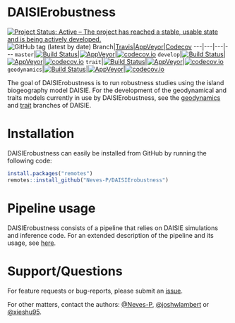 # DAISIErobustness


<!-- badges: start -->
[![Project Status: Active – The project has reached a stable, usable state and is being actively developed.](https://www.repostatus.org/badges/latest/active.svg)](https://www.repostatus.org/#active)
![GitHub tag (latest by date)](https://img.shields.io/github/v/tag/Neves-P/DAISIErobustness)
Branch|[Travis](https://travis-ci.org)|[AppVeyor](https://www.appveyor.com/)|[Codecov](https://www.codecov.io)
---|---|---|---
`master`|[![Build Status](https://travis-ci.org/Neves-P/DAISIErobustness.svg?branch=master)](https://travis-ci.org/Neves-P/DAISIErobustness)|[![AppVeyor](https://ci.appveyor.com/api/projects/status/github/Neves-P/DAISIErobustness?branch=master&svg=true)](https://ci.appveyor.com/project/Neves-P/DAISIErobustness)|[![codecov.io](https://codecov.io/github/Neves-P/DAISIErobustness/coverage.svg?branch=master)](https://codecov.io/github/Neves-P/DAISIErobustness/branch/master)
`develop`|[![Build Status](https://travis-ci.org/Neves-P/DAISIErobustness.svg?branch=develop)](https://travis-ci.org/Neves-P/DAISIErobustness)|[![AppVeyor](https://ci.appveyor.com/api/projects/status/github/Neves-P/DAISIErobustness?branch=develop&svg=true)](https://ci.appveyor.com/project/Neves-P/DAISIErobustness)|[![codecov.io](https://codecov.io/github/Neves-P/DAISIErobustness/coverage.svg?branch=develop)](https://codecov.io/github/Neves-P/DAISIErobustness/branch/develop)
`trait`|[![Build Status](https://travis-ci.org/Neves-P/DAISIErobustness.svg?branch=trait)](https://travis-ci.org/Neves-P/DAISIErobustness)|[![AppVeyor](https://ci.appveyor.com/api/projects/status/github/Neves-P/DAISIErobustness?branch=trait&svg=true)](https://ci.appveyor.com/project/Neves-P/DAISIErobustness)|[![codecov.io](https://codecov.io/github/Neves-P/DAISIErobustness/coverage.svg?branch=trait)](https://codecov.io/github/Neves-P/DAISIErobustness/branch/trait)
`geodynamics`|[![Build Status](https://travis-ci.org/Neves-P/DAISIErobustness.svg?branch=geodynamics)](https://travis-ci.org/Neves-P/DAISIErobustness)|[![AppVeyor](https://ci.appveyor.com/api/projects/status/github/Neves-P/DAISIErobustness?branch=geodynamics&svg=true)](https://ci.appveyor.com/project/Neves-P/DAISIErobustness)|[![codecov.io](https://codecov.io/github/Neves-P/DAISIErobustness/coverage.svg?branch=geodynamics)](https://codecov.io/github/Neves-P/DAISIErobustness/branch/geodynamics)
<!-- badges: end -->

The goal of DAISIErobustness is to run robustness studies using the island biogeography model DAISIE. For the development of the geodynamical and traits models currently in use by DAISIErobustness, see the [geodynamics](https://github.com/rsetienne/DAISIE/tree/geodynamics) and [trait](https://github.com/rsetienne/DAISIE/tree/trait) branches of DAISIE.

# Installation

DAISIErobustness can easily be installed from GitHub by running the following code:
``` r
install.packages("remotes")
remotes::install_github("Neves-P/DAISIErobustness")
```

# Pipeline usage

DAISIErobustness consists of a pipeline that relies on DAISIE simulations and inference code. For an extended description of the pipeline and its usage, see [here](https://github.com/Neves-P/DAISIErobustness/blob/master/doc/pipeline_outline.md).

# Support/Questions
For feature requests or bug-reports, please submit an [issue](https://github.com/Neves-P/DAISIErobustness/issues/new).

For other matters, contact the authors: [@Neves-P](https://github.com/Neves-P), [@joshwlambert](https://github.com/joshwlambert) or [@xieshu95](https://github.com/xieshu95).
